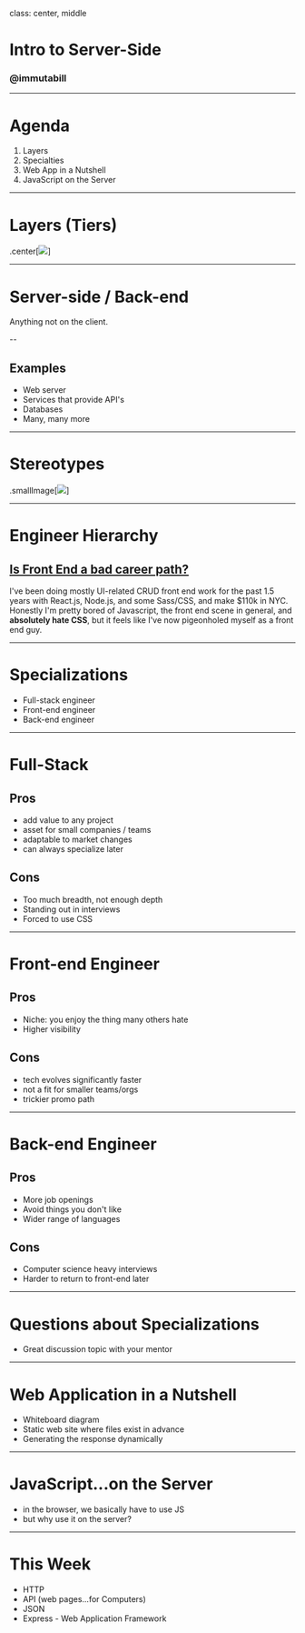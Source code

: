 class: center, middle

# Intro to Server-Side
### @immutabill

---

# Agenda

1. Layers
1. Specialties
1. Web App in a Nutshell
1. JavaScript on the Server

---

# Layers (Tiers)

.center[![](https://qph.fs.quoracdn.net/main-qimg-91d0a36c056cce85cd3a941a730ef053)]

---

# Server-side / Back-end

Anything not on the client.

--
## Examples

- Web server
- Services that provide API's
- Databases
- Many, many more

---

# Stereotypes

.smallImage[![](https://www.iteachrecruiters.com/img/blog/frontend-vs-backend.jpg)]

---

# Engineer Hierarchy

## [Is Front End a bad career path?](https://www.reddit.com/r/cscareerquestions/comments/4lxwja/is_front_end_a_bad_career_path/)

I've been doing mostly UI-related CRUD front end work for the past 1.5 years with React.js, Node.js, and some Sass/CSS, and make $110k in NYC. Honestly I'm pretty bored of Javascript, the front end scene in general, and **absolutely hate CSS**, but it feels like I've now pigeonholed myself as a front end guy.

---

# Specializations

- Full-stack engineer
- Front-end engineer
- Back-end engineer

---

# Full-Stack

## Pros
- add value to any project
- asset for small companies / teams
- adaptable to market changes
- can always specialize later

## Cons
- Too much breadth, not enough depth
- Standing out in interviews
- Forced to use CSS

---

# Front-end Engineer

## Pros
- Niche: you enjoy the thing many others hate
- Higher visibility

## Cons
- tech evolves significantly faster
- not a fit for smaller teams/orgs
- trickier promo path

---

# Back-end Engineer

## Pros
- More job openings
- Avoid things you don't like
- Wider range of languages

## Cons
- Computer science heavy interviews
- Harder to return to front-end later

---

# Questions about Specializations

- Great discussion topic with your mentor

---

# Web Application in a Nutshell

- Whiteboard diagram
- Static web site where files exist in advance
- Generating the response dynamically


---

# JavaScript...on the Server

- in the browser, we basically have to use JS
- but why use it on the server?

---

# This Week

- HTTP
- API (web pages...for Computers)
- JSON
- Express - Web Application Framework
